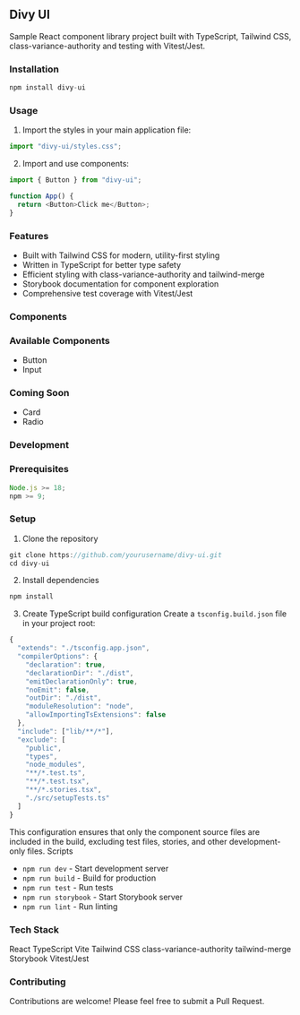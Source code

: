 ## Divy UI

Sample React component library project built with TypeScript, Tailwind CSS, class-variance-authority and testing with Vitest/Jest.

### Installation

```js
npm install divy-ui

```

### Usage

1. Import the styles in your main application file:

```js
import "divy-ui/styles.css";
```

2. Import and use components:

```js
import { Button } from "divy-ui";

function App() {
  return <Button>Click me</Button>;
}
```

### Features

- Built with Tailwind CSS for modern, utility-first styling
- Written in TypeScript for better type safety
- Efficient styling with class-variance-authority and tailwind-merge
- Storybook documentation for component exploration
- Comprehensive test coverage with Vitest/Jest

### Components

### Available Components

- Button
- Input

### Coming Soon

- Card
- Radio

### Development

### Prerequisites

```js
Node.js >= 18;
npm >= 9;
```

### Setup

1. Clone the repository

```js
git clone https://github.com/yourusername/divy-ui.git
cd divy-ui

```

2. Install dependencies

```js
npm install

```

3. Create TypeScript build configuration
   Create a `tsconfig.build.json` file in your project root:

```js
{
  "extends": "./tsconfig.app.json",
  "compilerOptions": {
    "declaration": true,
    "declarationDir": "./dist",
    "emitDeclarationOnly": true,
    "noEmit": false,
    "outDir": "./dist",
    "moduleResolution": "node",
    "allowImportingTsExtensions": false
  },
  "include": ["lib/**/*"],
  "exclude": [
    "public",
    "types",
    "node_modules",
    "**/*.test.ts",
    "**/*.test.tsx",
    "**/*.stories.tsx",
    "./src/setupTests.ts"
  ]
}

```

This configuration ensures that only the component source files are included in the build, excluding test files, stories, and other development-only files.
Scripts

- `npm run dev` - Start development server
- `npm run build` - Build for production
- `npm run test` - Run tests
- `npm run storybook` - Start Storybook server
- `npm run lint` - Run linting

### Tech Stack

React
TypeScript
Vite
Tailwind CSS
class-variance-authority
tailwind-merge
Storybook
Vitest/Jest

### Contributing

Contributions are welcome! Please feel free to submit a Pull Request.
